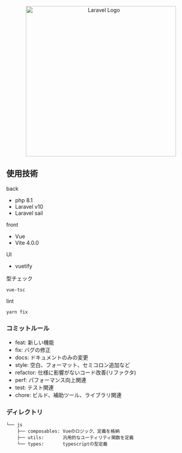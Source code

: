 <p align="center"><a href="https://laravel.com" target="_blank"><img src="https://raw.githubusercontent.com/laravel/art/master/logo-lockup/5%20SVG/2%20CMYK/1%20Full%20Color/laravel-logolockup-cmyk-red.svg" width="400" alt="Laravel Logo"></a></p>



## 使用技術
back
* php 8.1
* Laravel v10
* Laravel sail

front
* Vue
* Vite 4.0.0

UI
* vuetify

型チェック
```shell
vue-tsc
```
lint
``` 
yarn fix 
```


### コミットルール
* feat: 新しい機能
* fix: バグの修正
* docs: ドキュメントのみの変更
* style: 空白、フォーマット、セミコロン追加など
* refactor: 仕様に影響がないコード改善(リファクタ)
* perf: パフォーマンス向上関連
* test: テスト関連
* chore: ビルド、補助ツール、ライブラリ関連


### ディレクトリ

```
└── js
    ├── composables: Vueのロジック、定義を格納
    ├── utils:       汎用的なユーティリティ関数を定義
    └── types:       typescriptの型定義
```
